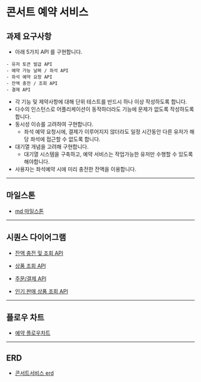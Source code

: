 #  콘서트 예약 서비스

## 과제 요구사항
- 아래 5가지 API 를 구현합니다.
```
- 유저 토큰 발급 API
- 예약 가능 날짜 / 좌석 API
- 좌석 예약 요청 API
- 잔액 충전 / 조회 API
- 결제 API
```
- 각 기능 및 제약사항에 대해 단위 테스트를 반드시 하나 이상 작성하도록 합니다.
- 다수의 인스턴스로 어플리케이션이 동작하더라도 기능에 문제가 없도록 작성하도록 합니다.
- 동시성 이슈를 고려하여 구현합니다.
  - 좌석 예약 요청시에, 결제가 이루어지지 않더라도 일정 시간동안 다른 유저가 해당 좌석에 접근할 수 없도록 합니다.
- 대기열 개념을 고려해 구현합니다.
  - 대기열 시스템을 구축하고, 예약 서비스는 작업가능한 유저만 수행할 수 있도록 해야합니다.
- 사용자는 좌석예약 시에 미리 충전한 잔액을 이용합니다.


---


## 마일스톤
- [md 마일스톤](docs/milestone/milestone.md)


---

## 시퀀스 다이어그램
- [잔액 충전 및 조회 API](concert/docs/diagram/balance-charge.md)

- [상품 조회 API](docs/diagram/products.md)

- [주문/결제 API](docs/diagram/order-payment.md)

- [인기 판매 상품 조회 API](docs/diagram/order-payment.md)


--- 


## 플로우 차트
- [예약 플로우차트](docs/flowchart/reserve-concert.md)


---


## ERD
- [콘서트서비스 erd](docs/erd.md)
